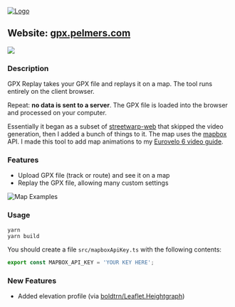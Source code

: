 [![Logo](static/logo.png)](https://gpx.pelmers.com/)

## Website: [gpx.pelmers.com](https://gpx.pelmers.com)

![](res/10s_demo.gif)

### Description

GPX Replay takes your GPX file and replays it on a map. The tool runs entirely
on the client browser.

Repeat: **no data is sent to a server**. The GPX file is loaded into the
browser and processed on your computer.

Essentially it began as a subset of
[streetwarp-web](https://github.com/pelmers/streetwarp-web) that skipped the
video generation, then I added a bunch of things to it. The map uses the
[mapbox](https://www.mapbox.com) API. I made this tool to add map animations
to my [Eurovelo 6 video guide](https://www.youtube.com/watch?v=g8bpJm3dWoo).

### Features

-   Upload GPX file (track or route) and see it on a map
-   Replay the GPX file, allowing many custom settings

![Map Examples](res/gpx_examples.jpg)

### Usage

```
yarn
yarn build
```

You should create a file `src/mapboxApiKey.ts` with the following contents:

```ts
export const MAPBOX_API_KEY = 'YOUR KEY HERE';
```

### New Features

-   Added elevation profile (via [boldtrn/Leaflet.Heightgraph](https://github.com/boldtrn/Leaflet.Heightgraph))
